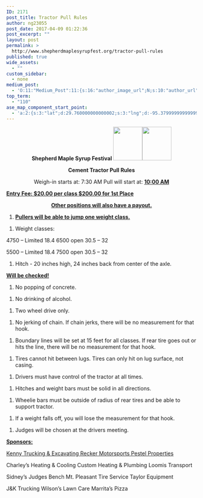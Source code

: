 ```yaml
---
ID: 2171
post_title: Tractor Pull Rules
author: ng23055
post_date: 2017-04-09 01:22:36
post_excerpt: ""
layout: post
permalink: >
  http://www.shepherdmaplesyrupfest.org/tractor-pull-rules
published: true
wide_assets:
  - ""
custom_sidebar:
  - none
medium_post:
  - 'O:11:"Medium_Post":11:{s:16:"author_image_url";N;s:10:"author_url";N;s:11:"byline_name";N;s:12:"byline_email";N;s:10:"cross_link";s:3:"yes";s:2:"id";N;s:21:"follower_notification";s:3:"yes";s:7:"license";s:19:"all-rights-reserved";s:14:"publication_id";s:12:"881fb60cdbf3";s:6:"status";s:5:"draft";s:3:"url";N;}'
top_term:
  - "110"
ase_map_component_start_point:
  - 'a:2:{s:3:"lat";d:29.760000000000002;s:3:"lng";d:-95.379999999999995;}'
---
```

<p style="text-align: center;"><b>Shepherd Maple Syrup Festival   <img src="http://www.shepherdmaplesyrupfest.org/wp-content/uploads/2017/04/image.png" width="77" height="89" alt="" title=""><img src="http://www.shepherdmaplesyrupfest.org/wp-content/uploads/2017/04/image.png" width="77" height="89" alt="" title=""></b></p>
<p style="text-align: center;"><b>Cement Tractor Pull Rules</b></p>
<p style="text-align: center;"><b></b></p>
<p style="text-align: center;">Weigh-in starts at: 7:30 AM                 Pull will start at: <b><u>10:00 AM</p>
<p>       Entry Fee: $20.00 per class		       $200.00 for 1st Place</p>
<p style="text-align: center;">                                                                                      Other positions will also have a payout.</p>
<p style="text-align: center;"></p>
<ol>
<li>Pullers will be able to jump one weight class.</i></s></b></u></li>
</ol>
<p></i></s></b></u></p>
<ol>
<li>Weight classes:</i></s></b></u></li>
</ol>
<p>4750 – Limited 18.4				6500 open 30.5 – 32</i></s></b></u></p>
<p>5500 – Limited 18.4				7500 open 30.5 – 32</i></s></b></u></p>
<p></i></s></b></u></p>
<ol>
<li>Hitch - 20 inches high, 24 inches back from center of the axle. </i></s></b></u></li>
</ol>
<p><b><u>Will be checked!</i></s></b></u></p>
<p><b><u></i></s></b></u></p>
<ol>
<li>No popping of concrete.</i></s></b></u></li>
</ol>
<p></i></s></b></u></p>
<ol>
<li>No drinking of alcohol. </i></s></b></u></li>
</ol>
<p></i></s></b></u></p>
<ol>
<li>Two wheel drive only.</i></s></b></u></li>
</ol>
<p></i></s></b></u></p>
<ol>
<li>No jerking of chain. If chain jerks, there will be no measurement for that hook. </i></s></b></u></li>
</ol>
<p></i></s></b></u></p>
<ol>
<li>Boundary lines will be set at 15 feet for all classes. If rear tire goes out or hits the line, there will be no measurement for that hook. </i></s></b></u></li>
</ol>
<p></i></s></b></u></p>
<ol>
<li>Tires cannot hit between lugs. Tires can only hit on lug surface, not casing. </i></s></b></u></li>
</ol>
<p></i></s></b></u></p>
<ol>
<li>   Drivers must have control of the tractor at all times.</i></s></b></u></li>
</ol>
<p></i></s></b></u></p>
<ol>
<li>   Hitches and weight bars must be solid in all directions.</i></s></b></u></li>
</ol>
<p></i></s></b></u></p>
<ol>
<li>Wheelie bars must be outside of radius of rear tires and be able to support tractor. </i></s></b></u></li>
</ol>
<p></i></s></b></u></p>
<ol>
<li>If a weight falls off, you will lose the measurement for that hook.</i></s></b></u></li>
</ol>
<p></i></s></b></u></p>
<ol>
<li>   Judges will be chosen at the drivers meeting. </i></s></b></u></li>
</ol>
<p></i></s></b></u></p>
<p><b>      <u>Sponsors:</i></s></b></p>
<p>Kenny Trucking & Excavating		Recker Motorsports			Pestel Properties </i></s></b></u></p>
<p>Charley’s Heating & Cooling		Custom Heating & Plumbing	Loomis Transport	</i></s></b></u></p>
<p>Sidney’s Judges Bench			Mt. Pleasant Tire Service		Taylor Equipment	</i></s></b></u></p>
<p>J&K Trucking					Wilson’s Lawn Care			Marrita’s Pizza			</i></s></b></u></p>